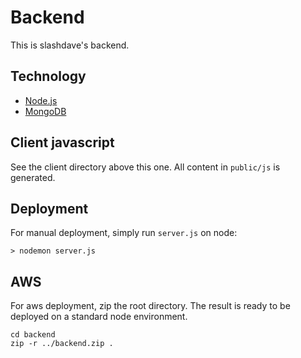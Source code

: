 # Backend

This is slashdave's backend.

## Technology

 * [Node.js](https://nodejs.org/en/)
 * [MongoDB](https://www.mongodb.com/)

## Client javascript

See the client directory above this one. All content in ```public/js``` is generated.

## Deployment

For manual deployment, simply run ```server.js``` on node:

```
> nodemon server.js
```

## AWS

For aws deployment, zip the root directory. The result is ready to be deployed
on a standard node environment.

```
cd backend
zip -r ../backend.zip .
```
